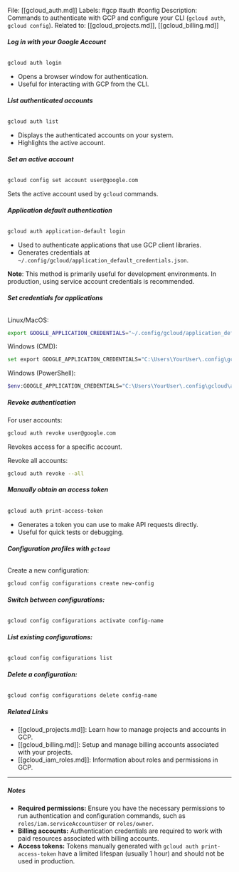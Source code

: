File: [[gcloud_auth.md]]
Labels: #gcp #auth #config
Description: Commands to authenticate with GCP and configure your CLI (`gcloud auth`, `gcloud config`).
Related to: [[gcloud_projects.md]], [[gcloud_billing.md]]

###### **Log in with your Google Account**

```bash
gcloud auth login
```

- Opens a browser window for authentication.
- Useful for interacting with GCP from the CLI.

###### **List authenticated accounts**

```bash
gcloud auth list
```

- Displays the authenticated accounts on your system.
- Highlights the active account.

###### **Set an active account**

```bash
gcloud config set account user@google.com
```

Sets the active account used by `gcloud` commands.

###### **Application default authentication**

```bash
gcloud auth application-default login
```

- Used to authenticate applications that use GCP client libraries.
- Generates credentials at `~/.config/gcloud/application_default_credentials.json`.

**Note**: This method is primarily useful for development environments. In production, using service account credentials is recommended.

###### **Set credentials for applications**

Linux/MacOS:

```bash
export GOOGLE_APPLICATION_CREDENTIALS="~/.config/gcloud/application_default_credentials.json"

```

Windows (CMD):

```bash
set export GOOGLE_APPLICATION_CREDENTIALS="C:\Users\YourUser\.config\gcloud\application_default_credentials.json"
```

Windows (PowerShell):

```bash
$env:GOOGLE_APPLICATION_CREDENTIALS="C:\Users\YourUser\.config\gcloud\application_default_credentials.json"
```

##### **Revoke authentication**

For user accounts:

```bash
gcloud auth revoke user@google.com
```

Revokes access for a specific account.

Revoke all accounts:

```bash
gcloud auth revoke --all
```

###### **Manually obtain an access token**

```bash
gcloud auth print-access-token
```

- Generates a token you can use to make API requests directly.
- Useful for quick tests or debugging.

###### **Configuration profiles with `gcloud`**

Create a new configuration:

```bash
gcloud config configurations create new-config
```

###### **Switch between configurations:**

```bash
gcloud config configurations activate config-name
```

###### **List existing configurations:**

```bash
gcloud config configurations list
```

###### **Delete a configuration:**

```bash
gcloud config configurations delete config-name
```

##### **Related Links**

- [[gcloud_projects.md]]: Learn how to manage projects and accounts in GCP.
- [[gcloud_billing.md]]: Setup and manage billing accounts associated with your projects.
- [[gcloud_iam_roles.md]]: Information about roles and permissions in GCP.

---

##### **Notes**

- **Required permissions:** Ensure you have the necessary permissions to run authentication and configuration commands, such as `roles/iam.serviceAccountUser` or `roles/owner`.
- **Billing accounts:** Authentication credentials are required to work with paid resources associated with billing accounts.
- **Access tokens:** Tokens manually generated with `gcloud auth print-access-token` have a limited lifespan (usually 1 hour) and should not be used in production.
